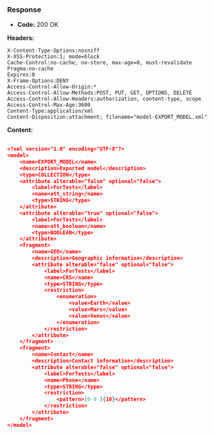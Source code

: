 ### Response

* **Code:** 200 OK

**Headers:**

`X-Content-Type-Options:nosniff`  
`X-XSS-Protection:1; mode=block`  
`Cache-Control:no-cache, no-store, max-age=0, must-revalidate`  
`Pragma:no-cache`  
`Expires:0`  
`X-Frame-Options:DENY`  
`Access-Control-Allow-Origin:*`  
`Access-Control-Allow-Methods:POST, PUT, GET, OPTIONS, DELETE`  
`Access-Control-Allow-Headers:authorization, content-type, scope`  
`Access-Control-Max-Age:3600`  
`Content-Type:application/xml`  
`Content-Disposition:attachment; filename="model-EXPORT_MODEL.xml"`  

**Content:**

```json
    
<?xml version="1.0" encoding="UTF-8"?>
<model>
    <name>EXPORT_MODEL</name>
    <description>Exported model</description>
    <type>COLLECTION</type>
    <attribute alterable="false" optional="false">
        <label>ForTests</label>
        <name>att_string</name>
        <type>STRING</type>
    </attribute>
    <attribute alterable="true" optional="false">
        <label>ForTests</label>
        <name>att_boolean</name>
        <type>BOOLEAN</type>
    </attribute>
    <fragment>
        <name>GEO</name>
        <description>Geographic information</description>
        <attribute alterable="false" optional="false">
            <label>ForTests</label>
            <name>CRS</name>
            <type>STRING</type>
            <restriction>
                <enumeration>
                    <value>Earth</value>
                    <value>Mars</value>
                    <value>Venus</value>
                </enumeration>
            </restriction>
        </attribute>
    </fragment>
    <fragment>
        <name>Contact</name>
        <description>Contact information</description>
        <attribute alterable="false" optional="false">
            <label>ForTests</label>
            <name>Phone</name>
            <type>STRING</type>
            <restriction>
                <pattern>[0-9 ]{10}</pattern>
            </restriction>
        </attribute>
    </fragment>
</model>

```
